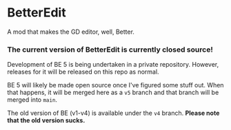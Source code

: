 # BetterEdit

A mod that makes the GD editor, well, Better.

### The current version of BetterEdit is currently closed source!

Development of BE 5 is being undertaken in a private repository. However, releases for it will be released on this repo as normal.

BE 5 will likely be made open source once I've figured some stuff out. When that happens, it will be merged here as a `v5` branch and that branch will be merged into `main`.

The old version of BE (v1-v4) is available under the `v4` branch. **Please note that the old version sucks.**


